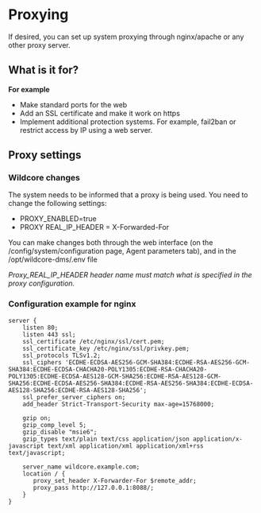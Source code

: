 # Proxying
If desired, you can set up system proxying through nginx/apache or any other proxy server.

## What is it for?
**For example**

* Make standard ports for the web
* Add an SSL certificate and make it work on https
* Implement additional protection systems. For example, fail2ban or restrict access by IP using a web server.

## Proxy settings
### Wildcore changes
The system needs to be informed that a proxy is being used.
You need to change the following settings:

* PROXY_ENABLED=true
* PROXY REAL_IP_HEADER = X-Forwarded-For

You can make changes both through the web interface (on the /config/system/configuration page, Agent parameters tab), and in the /opt/wildcore-dms/.env file

_Proxy_REAL_IP_HEADER header name must match what is specified in the proxy configuration._



### Configuration example for nginx
```nginx linenums="1"
server {
    listen 80;
    listen 443 ssl;
    ssl_certificate /etc/nginx/ssl/cert.pem;
    ssl_certificate_key /etc/nginx/ssl/privkey.pem;
    ssl_protocols TLSv1.2;
    ssl_ciphers 'ECDHE-ECDSA-AES256-GCM-SHA384:ECDHE-RSA-AES256-GCM-SHA384:ECDHE-ECDSA-CHACHA20-POLY1305:ECDHE-RSA-CHACHA20-POLY1305:ECDHE-ECDSA-AES128-GCM-SHA256:ECDHE-RSA-AES128-GCM-SHA256:ECDHE-ECDSA-AES256-SHA384:ECDHE-RSA-AES256-SHA384:ECDHE-ECDSA-AES128-SHA256:ECDHE-RSA-AES128-SHA256';
    ssl_prefer_server_ciphers on;
    add_header Strict-Transport-Security max-age=15768000;

    gzip on;
    gzip_comp_level 5;
    gzip_disable "msie6";
    gzip_types text/plain text/css application/json application/x-javascript text/xml application/xml application/xml+rss text/javascript;

    server_name wildcore.example.com;
    location / {
       proxy_set_header X-Forwarder-For $remote_addr;
       proxy_pass http://127.0.0.1:8088/;
    }
}
```


